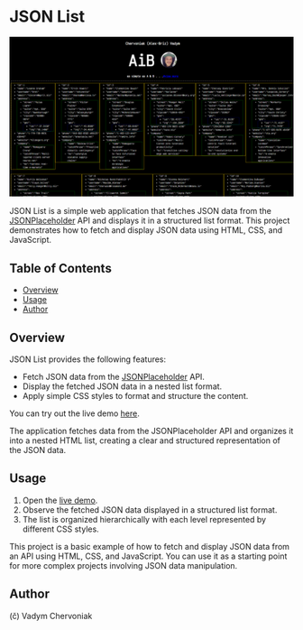 # JSON List

[![JSON List Screenshot](https://github.com/1abcdesign/json-list/blob/main/screenshot.png)](https://1abcdesign.github.io/json-list/)

JSON List is a simple web application that fetches JSON data from the [JSONPlaceholder](https://jsonplaceholder.typicode.com/) API and displays it in a structured list format. This project demonstrates how to fetch and display JSON data using HTML, CSS, and JavaScript.

## Table of Contents

- [Overview](#overview)
- [Usage](#usage)
- [Author](#author)

## Overview

JSON List provides the following features:

- Fetch JSON data from the [JSONPlaceholder](https://jsonplaceholder.typicode.com/) API.
- Display the fetched JSON data in a nested list format.
- Apply simple CSS styles to format and structure the content.

You can try out the live demo [here](https://1abcdesign.github.io/json-list/).

The application fetches data from the JSONPlaceholder API and organizes it into a nested HTML list, creating a clear and structured representation of the JSON data.

## Usage

1. Open the [live demo](https://1abcdesign.github.io/json-list/).
2. Observe the fetched JSON data displayed in a structured list format.
3. The list is organized hierarchically with each level represented by different CSS styles.

This project is a basic example of how to fetch and display JSON data from an API using HTML, CSS, and JavaScript. You can use it as a starting point for more complex projects involving JSON data manipulation.

## Author

(&ccaron;) Vadym Chervoniak
